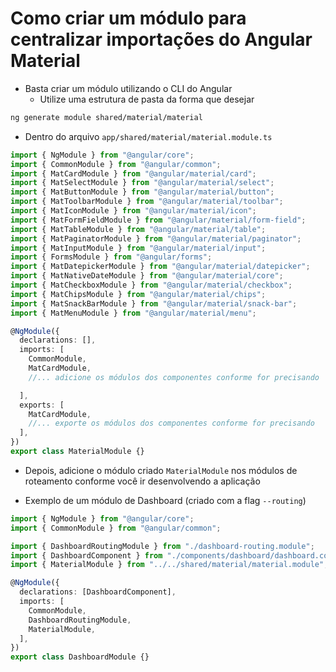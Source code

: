 # Como criar um módulo para centralizar importações do Angular Material

- Basta criar um módulo utilizando o CLI do Angular
  - Utilize uma estrutura de pasta da forma que desejar

```bash
ng generate module shared/material/material
```

- Dentro do arquivo `app/shared/material/material.module.ts`

```ts
import { NgModule } from "@angular/core";
import { CommonModule } from "@angular/common";
import { MatCardModule } from "@angular/material/card";
import { MatSelectModule } from "@angular/material/select";
import { MatButtonModule } from "@angular/material/button";
import { MatToolbarModule } from "@angular/material/toolbar";
import { MatIconModule } from "@angular/material/icon";
import { MatFormFieldModule } from "@angular/material/form-field";
import { MatTableModule } from "@angular/material/table";
import { MatPaginatorModule } from "@angular/material/paginator";
import { MatInputModule } from "@angular/material/input";
import { FormsModule } from "@angular/forms";
import { MatDatepickerModule } from "@angular/material/datepicker";
import { MatNativeDateModule } from "@angular/material/core";
import { MatCheckboxModule } from "@angular/material/checkbox";
import { MatChipsModule } from "@angular/material/chips";
import { MatSnackBarModule } from "@angular/material/snack-bar";
import { MatMenuModule } from "@angular/material/menu";

@NgModule({
  declarations: [],
  imports: [
    CommonModule,
    MatCardModule,
    //... adicione os módulos dos componentes conforme for precisando

  ],
  exports: [
    MatCardModule,
    //... exporte os módulos dos componentes conforme for precisando
  ],
})
export class MaterialModule {}
```

- Depois, adicione o módulo criado `MaterialModule` nos módulos de roteamento conforme você ir desenvolvendo a aplicação

- Exemplo de um módulo de Dashboard (criado com a flag `--routing`)

```ts
import { NgModule } from "@angular/core";
import { CommonModule } from "@angular/common";

import { DashboardRoutingModule } from "./dashboard-routing.module";
import { DashboardComponent } from "./components/dashboard/dashboard.component";
import { MaterialModule } from "../../shared/material/material.module";

@NgModule({
  declarations: [DashboardComponent],
  imports: [
    CommonModule,
    DashboardRoutingModule,
    MaterialModule,
  ],
})
export class DashboardModule {}
```
